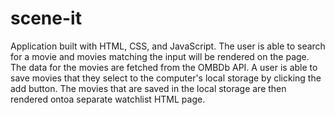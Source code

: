 # scene-it
Application built with HTML, CSS, and JavaScript. The user is able to search for a movie and movies matching the input will be rendered on the page.
The data for the movies are fetched from the OMBDb API. A user is able to save movies that they select to the computer's local storage by clicking the add button. 
The movies that are saved in the local storage are then rendered ontoa separate watchlist HTML page.
